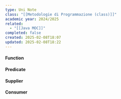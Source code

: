 ```yaml
---
type: Uni Note
class: "[[Metodologie di Programmazione (class)]]"
academic year: 2024/2025
related:
  - "[[Java MOC]]"
completed: false
created: 2025-02-08T18:07
updated: 2025-02-08T18:22
---
```

#### Function

#### Predicate

#### Supplier

#### Consumer

